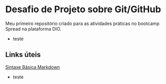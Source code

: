# Desafio de Projeto sobre Git/GitHub
Meu primeiro repositório criado para as atividades práticas no bootcamp Spread na plataforma DIO.
 - teste

## Links úteis
[Sintaxe Básica Markdown](https://www.markdownguide.org/getting-started/)
 - teste
